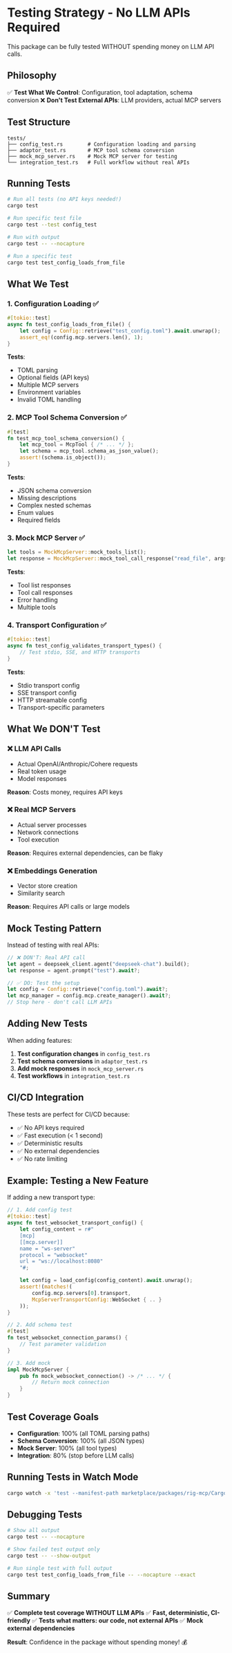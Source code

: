 # Testing Strategy - No LLM APIs Required

This package can be fully tested WITHOUT spending money on LLM API calls.

## Philosophy

✅ **Test What We Control**: Configuration, tool adaptation, schema conversion
❌ **Don't Test External APIs**: LLM providers, actual MCP servers

## Test Structure

```
tests/
├── config_test.rs        # Configuration loading and parsing
├── adaptor_test.rs       # MCP tool schema conversion
├── mock_mcp_server.rs    # Mock MCP server for testing
└── integration_test.rs   # Full workflow without real APIs
```

## Running Tests

```bash
# Run all tests (no API keys needed!)
cargo test

# Run specific test file
cargo test --test config_test

# Run with output
cargo test -- --nocapture

# Run a specific test
cargo test test_config_loads_from_file
```

## What We Test

### 1. Configuration Loading ✅

```rust
#[tokio::test]
async fn test_config_loads_from_file() {
    let config = Config::retrieve("test_config.toml").await.unwrap();
    assert_eq!(config.mcp.servers.len(), 1);
}
```

**Tests**:
- TOML parsing
- Optional fields (API keys)
- Multiple MCP servers
- Environment variables
- Invalid TOML handling

### 2. MCP Tool Schema Conversion ✅

```rust
#[test]
fn test_mcp_tool_schema_conversion() {
    let mcp_tool = McpTool { /* ... */ };
    let schema = mcp_tool.schema_as_json_value();
    assert!(schema.is_object());
}
```

**Tests**:
- JSON schema conversion
- Missing descriptions
- Complex nested schemas
- Enum values
- Required fields

### 3. Mock MCP Server ✅

```rust
let tools = MockMcpServer::mock_tools_list();
let response = MockMcpServer::mock_tool_call_response("read_file", args);
```

**Tests**:
- Tool list responses
- Tool call responses
- Error handling
- Multiple tools

### 4. Transport Configuration ✅

```rust
#[tokio::test]
async fn test_config_validates_transport_types() {
    // Test stdio, SSE, and HTTP transports
}
```

**Tests**:
- Stdio transport config
- SSE transport config
- HTTP streamable config
- Transport-specific parameters

## What We DON'T Test

### ❌ LLM API Calls
- Actual OpenAI/Anthropic/Cohere requests
- Real token usage
- Model responses

**Reason**: Costs money, requires API keys

### ❌ Real MCP Servers
- Actual server processes
- Network connections
- Tool execution

**Reason**: Requires external dependencies, can be flaky

### ❌ Embeddings Generation
- Vector store creation
- Similarity search

**Reason**: Requires API calls or large models

## Mock Testing Pattern

Instead of testing with real APIs:

```rust
// ❌ DON'T: Real API call
let agent = deepseek_client.agent("deepseek-chat").build();
let response = agent.prompt("test").await?;

// ✅ DO: Test the setup
let config = Config::retrieve("config.toml").await?;
let mcp_manager = config.mcp.create_manager().await?;
// Stop here - don't call LLM APIs
```

## Adding New Tests

When adding features:

1. **Test configuration changes** in `config_test.rs`
2. **Test schema conversions** in `adaptor_test.rs`
3. **Add mock responses** in `mock_mcp_server.rs`
4. **Test workflows** in `integration_test.rs`

## CI/CD Integration

These tests are perfect for CI/CD because:
- ✅ No API keys required
- ✅ Fast execution (< 1 second)
- ✅ Deterministic results
- ✅ No external dependencies
- ✅ No rate limiting

## Example: Testing a New Feature

If adding a new transport type:

```rust
// 1. Add config test
#[tokio::test]
async fn test_websocket_transport_config() {
    let config_content = r#"
    [mcp]
    [[mcp.server]]
    name = "ws-server"
    protocol = "websocket"
    url = "ws://localhost:8080"
    "#;

    let config = load_config(config_content).await.unwrap();
    assert!(matches!(
        config.mcp.servers[0].transport,
        McpServerTransportConfig::WebSocket { .. }
    ));
}

// 2. Add schema test
#[test]
fn test_websocket_connection_params() {
    // Test parameter validation
}

// 3. Add mock
impl MockMcpServer {
    pub fn mock_websocket_connection() -> /* ... */ {
        // Return mock connection
    }
}
```

## Test Coverage Goals

- **Configuration**: 100% (all TOML parsing paths)
- **Schema Conversion**: 100% (all JSON types)
- **Mock Server**: 100% (all tool types)
- **Integration**: 80% (stop before LLM calls)

## Running Tests in Watch Mode

```bash
cargo watch -x 'test --manifest-path marketplace/packages/rig-mcp/Cargo.toml'
```

## Debugging Tests

```bash
# Show all output
cargo test -- --nocapture

# Show failed test output only
cargo test -- --show-output

# Run single test with full output
cargo test test_config_loads_from_file -- --nocapture --exact
```

## Summary

✅ **Complete test coverage WITHOUT LLM APIs**
✅ **Fast, deterministic, CI-friendly**
✅ **Tests what matters: our code, not external APIs**
✅ **Mock external dependencies**

**Result**: Confidence in the package without spending money! 💰
